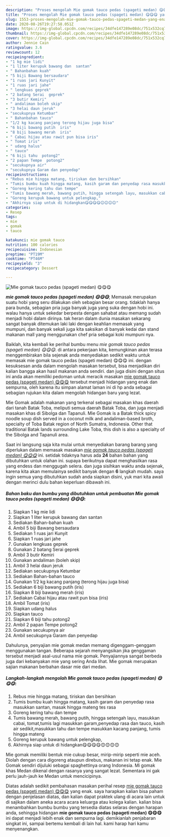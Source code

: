 ```yaml
---
description: "Proses mengolah Mie gomak tauco pedas (spageti medan) 😋😋😋 yang Enak Banget"
title: "Proses mengolah Mie gomak tauco pedas (spageti medan) 😋😋😋 yang Enak Banget"
slug: 1553-proses-mengolah-mie-gomak-tauco-pedas-spageti-medan-yang-enak-banget
date: 2020-08-26T19:27:58.051Z
image: https://img-global.cpcdn.com/recipes/34dfe147289e08dc/751x532cq70/mie-gomak-tauco-pedas-spageti-medan-😋😋😋-foto-resep-utama.jpg
thumbnail: https://img-global.cpcdn.com/recipes/34dfe147289e08dc/751x532cq70/mie-gomak-tauco-pedas-spageti-medan-😋😋😋-foto-resep-utama.jpg
cover: https://img-global.cpcdn.com/recipes/34dfe147289e08dc/751x532cq70/mie-gomak-tauco-pedas-spageti-medan-😋😋😋-foto-resep-utama.jpg
author: Jennie Cain
ratingvalue: 3.6
reviewcount: 12
recipeingredient:
- "1 kg mie lidi"
- "1 liter kerupuk bawang dan  santan"
- " Bahanbahan kuah"
- "5 biji Bawang bersaudara"
- "1 ruas jari Kunyit"
- "1 ruas jari jahe"
- " lengkuas geprek"
- "2 batang Serai  geprek"
- "3 butir Kemiri"
- " andaliman boleh skip"
- "3 helai daun jeruk"
- "secukupnya Ketumbar"
- " Bahanbahan tauco"
- "1/2 kg kacang panjang terong hijau juga bisa"
- "6 biji bawang putih  iris"
- "8 biji bawang merah  iris"
- " Cabai hijau atau rawit pun bisa iris"
- " Tomat iris"
- " udang halus"
- " tauco"
- "6 biji tahu  potong2"
- "2 papan Tempe  potong2"
- "secukupnya air"
- "secukupnya Garam dan penyedap"
recipeinstructions:
- "Rebus mie hingga matang, tiriskan dan bersihkan"
- "Tumis bumbu kuah hingga matang, kasih garam dan penyedap rasa masukkan santan, masak hingga mateng tes rasa"
- "Goreng kering tahu dan tempe"
- "Tumis bawang merah, bawang putih, hingga setengah layu, masukkan cabai, tomat,tumis lagi masukkan garam,penyedap rasa dan tauco, kasih air sedikit,masukkan tahu dan tempe masukkan kacang panjang, tumis hingga mateng"
- "Goreng kerupuk bawang untuk pelengkap,"
- "Akhirnya siap untuk di hidangkan😋😋😋😋😊😊😊😊"
categories:
- Resep
tags:
- mie
- gomak
- tauco

katakunci: mie gomak tauco 
nutrition: 100 calories
recipecuisine: Indonesian
preptime: "PT19M"
cooktime: "PT46M"
recipeyield: "3"
recipecategory: Dessert

---
```



![Mie gomak tauco pedas (spageti medan) 😋😋😋](https://img-global.cpcdn.com/recipes/34dfe147289e08dc/751x532cq70/mie-gomak-tauco-pedas-spageti-medan-😋😋😋-foto-resep-utama.jpg)

<b><i>mie gomak tauco pedas (spageti medan) 😋😋😋</i></b>, Memasak merupakan suatu hobi yang seru dilakukan oleh sebagian besar orang. tidaklah hanya para bunda, sebagian pria juga banyak juga yang suka dengan hobi ini. walau hanya untuk sekedar berpesta dengan sahabat atau memang sudah menjadi hobi dalam dirinya. tak heran dalam dunia masakan sekarang sangat banyak ditemukan laki laki dengan keahlian memasak yang mumpuni, dan banyak sekali juga kita saksikan di banyak kedai dan stand makanan mall yang menggunakan chef pria sebagai koki mumpuni nya.

Baiklah, kita kembali ke perihal bumbu menu <i>mie gomak tauco pedas (spageti medan) 😋😋😋</i>. di antara pekerjaan kita, kemungkinan akan terasa menggembirakan bila sejenak anda menyediakan sedikit waktu untuk memasak mie gomak tauco pedas (spageti medan) 😋😋😋 ini. dengan kesuksesan anda dalam mengolah masakan tersebut, bisa menjadikan diri kalian bangga akan hasil makanan anda sendiri. dan juga disini dengan situs ini anda akan memiliki pedoman untuk meracik masakan <u>mie gomak tauco pedas (spageti medan) 😋😋😋</u> tersebut menjadi hidangan yang enak dan sempurna, oleh karena itu simpan alamat laman ini di hp anda sebagai sebagian rujukan kita dalam mengolah hidangan baru yang lezat.

Mie Gomak adalah makanan yang terkenal sebagai masakan khas daerah dari tanah Batak Toba, meliputi semua daerah Batak Toba, dan juga menjadi masakan khas di Sibolga dan Tapanuli. Mie Gomak is a Batak thick spicy noodle soup dish served in a coconut milk and andaliman-based broth, specialty of Toba Batak region of North Sumatra, Indonesia. Other that traditional Batak lands surrounding Lake Toba, this dish is also a specialty of the Sibolga and Tapanuli area.


Saat ini langsung saja kita mulai untuk menyediakan barang barang yang diperlukan dalam memasak masakan <u><i>mie gomak tauco pedas (spageti medan) 😋😋😋</i></u> ini. setidak tidaknya harus ada <b>24</b> bahan bahan yang dibutuhkan untuk olahan ini. supaya berikutnya dapat menghasilkan rasa yang endess dan menggugah selera. dan juga sisihkan waktu anda sejenak, karena kita akan memulainya sedikit banyak dengan <b>6</b> langkah mudah. saya ingin semua yang dibutuhkan sudah anda siapkan disini, yuk mari kita awali dengan merinci dulu bahan keperluan dibawah ini.

<!--inarticleads1-->

##### Bahan baku dan bumbu yang dibutuhkan untuk pembuatan Mie gomak tauco pedas (spageti medan) 😋😋😋:

1. Siapkan 1 kg mie lidi
1. Siapkan 1 liter kerupuk bawang dan  santan
1. Sediakan  Bahan-bahan kuah
1. Ambil 5 biji Bawang bersaudara
1. Sediakan 1 ruas jari Kunyit
1. Siapkan 1 ruas jari jahe
1. Gunakan  lengkuas geprek
1. Gunakan 2 batang Serai  geprek
1. Ambil 3 butir Kemiri
1. Gunakan  andaliman (boleh skip)
1. Ambil 3 helai daun jeruk
1. Sediakan secukupnya Ketumbar
1. Sediakan  Bahan-bahan tauco
1. Gunakan 1/2 kg kacang panjang (terong hijau juga bisa)
1. Sediakan 6 biji bawang putih  (iris)
1. Siapkan 8 biji bawang merah  (iris)
1. Sediakan  Cabai hijau atau rawit pun bisa (iris)
1. Ambil  Tomat (iris)
1. Siapkan  udang halus
1. Siapkan  tauco
1. Siapkan 6 biji tahu  potong2
1. Ambil 2 papan Tempe  potong2
1. Gunakan secukupnya air
1. Ambil secukupnya Garam dan penyedap


Dahulunya, penyajian mie gomak medan memang digenggam-genggam menggunakan tangan. Beberapa sejarah menyangsikan jika genggaman tersebut menjadi asal-usul nama mie gomak. Penyajiannya sangat berbeda juga dari kebanyakan mie yang sering Anda lihat. Mie gomak merupakan sajian makanan berbahan dasar mie dari medan. 

<!--inarticleads2-->

##### Langkah-langkah mengolah Mie gomak tauco pedas (spageti medan) 😋😋😋:

1. Rebus mie hingga matang, tiriskan dan bersihkan
1. Tumis bumbu kuah hingga matang, kasih garam dan penyedap rasa masukkan santan, masak hingga mateng tes rasa
1. Goreng kering tahu dan tempe
1. Tumis bawang merah, bawang putih, hingga setengah layu, masukkan cabai, tomat,tumis lagi masukkan garam,penyedap rasa dan tauco, kasih air sedikit,masukkan tahu dan tempe masukkan kacang panjang, tumis hingga mateng
1. Goreng kerupuk bawang untuk pelengkap,
1. Akhirnya siap untuk di hidangkan😋😋😋😋😊😊😊😊


Mie gomak memiliki bentuk mie cukup besar, mirip-mirip seperti mie aceh. Diolah dengan cara digoreng ataupun direbus, makanan ini tetap enak. Mie Gomak sendiri dijuluki sebagai spaghettinya orang Indonesia. Mi gomak khas Medan dikenal dengan rasanya yang sangat lezat. Sementara ini gak perlu jauh-jauh ke Medan untuk mencicipinya. 

Diatas adalah sedikit pembahasan masakan perihal resep <u>mie gomak tauco pedas (spageti medan) 😋😋😋</u> yang enak. saya harapkan kalian bisa paham dengan penjelasan diatas, dan kalian dapat praktek ulang di acara lain untuk di sajikan dalam aneka acara acara keluarga atau kolega kalian. kalian bisa menambahkan bumbu bumbu yang tersedia diatas selaras dengan harapan anda, sehingga hidangan <b>mie gomak tauco pedas (spageti medan) 😋😋😋</b> ini dapat menjadi lebih enak dan sempurna lagi. demikianlah penjabaran singkat ini, sampai bertemu kembali di lain hal. kami harap hari kamu menyenangkan.
